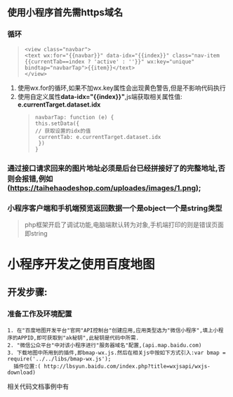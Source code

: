 
## 使用小程序首先需https域名

### 循环
>     <view class="navbar">   
>     <text wx:for="{{navbar}}" data-idx="{{index}}" class="nav-item {{currentTab==index ? 'active' : ''}}" wx:key="unique" bindtap="navbarTap">{{item}}</text>   
>     </view>

1. 使用wx.for的循环,如果不加wx.key属性会出现黄色警告,但是不影响代码执行
2. 使用自定义属性**data-idx="{{index}}"**,js端获取相关属性值:  **e.currentTarget.dataset.idx**
    >     navbarTap: function (e) {
     >     this.setData({
      >     // 获取设置的idx的值
      >      currentTab: e.currentTarget.dataset.idx
     >      })
    >     }


### 通过接口请求回来的图片地址必须是后台已经拼接好了的**完整地址**,否则会报错,例如(https://taihehaodeshop.com/uploades/images/1.png);

### 小程序客户端和手机端预览返回数据一个是object一个是string类型
> php框架开启了调试功能,电脑端默认转为对象,手机端打印的则是错误页面即string


# 小程序开发之使用百度地图

## 开发步骤:

### 准备工作及环境配置

    1. 在"百度地图开发平台"官网"API控制台"创建应用,应用类型选为"微信小程序",填上小程序的APPID,即可获取到"ak秘钥",此秘钥是代码中所需.
    2. "微信公众平台"中对该小程序进行"服务器域名"配置,(api.map.baidu.com)
    3. 下载地图中所用到的插件,即bmap-wx.js.然后在相关js中按如下方式引入:var bmap = require('../../libs/bmap-wx.js');
      插件位置:( http://lbsyun.baidu.com/index.php?title=wxjsapi/wxjs-download)
      
相关代码文档事例中有